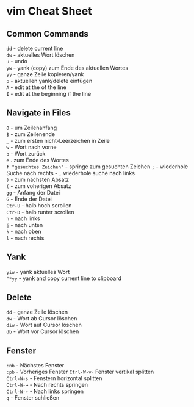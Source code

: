 # vim Cheat Sheet
## Common Commands
`dd` - delete current line  
`dw` - aktuelles Wort löschen  
`u` - undo  
`yw` - yank (copy) zum Ende des aktuellen Wortes  
`yy` - ganze Zeile kopieren/yank  
`p` - aktuellen yank/delete einfügen  
`A` - edit at the of the line  
`I` - edit at the beginning if the line  
## Navigate in Files
`0` - um Zeilenanfang  
`$` - zum Zeilenende  
`_` - zum ersten nicht-Leerzeichen in Zeile  
`w` - Wort nach vorne  
`b` - Wort zurück  
`e` . zum Ende des Wortes  
`f "gesuchtes Zeichen"` - springe zum gesuchten Zeichen `;` - wiederhole Suche nach rechts - `,` wiederhole suche nach links  
`)` - zum nächsten Absatz  
`(` - zum voherigen Absatz  
`gg` - Anfang der Datei  
`G` - Ende der Datei  
`Ctr-U` - halb hoch scrollen  
`Ctr-D` - halb runter scrollen  
`h` - nach links  
`j` - nach unten  
`k` - nach oben  
`l` - nach rechts  
## Yank
`yiw` - yank aktuelles Wort  
`"*yy` - yank and copy current line to clipboard  
## Delete
`dd` - ganze Zeile löschen  
`dw` - Wort ab Cursor löschen  
`diw` - Wort auf Cursor löschen  
`db` - Wort vor Cursor löschen  
## Fenster
`:nb` - Nächstes Fenster  
`:pb` - Vorheriges Fenster
`Ctrl-W-v`- Fenster vertikal splitten  
`Ctrl-W-s` - Fenstern horizontal splitten  
`Ctrl-W-→` - Nach rechts springen  
`Ctrl-W-←` - Nach links springen  
`q` - Fenster schließen  
